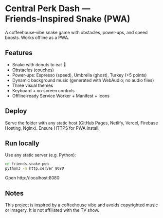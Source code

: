 # Central Perk Dash — Friends‑Inspired Snake (PWA)

A coffeehouse‑vibe snake game with obstacles, power‑ups, and speed boosts. Works offline as a PWA.

## Features
- Snake with donuts to eat 🍩
- Obstacles (couches)
- Power‑ups: Espresso (speed), Umbrella (ghost), Turkey (+5 points)
- Dynamic background music (generated with WebAudio; no audio files)
- Three visual themes
- Keyboard + on‑screen controls
- Offline‑ready Service Worker + Manifest + Icons

## Deploy
Serve the folder with any static host (GitHub Pages, Netlify, Vercel, Firebase Hosting, Nginx). Ensure HTTPS for PWA install.

## Run locally
Use any static server (e.g. Python):  
```bash
cd friends-snake-pwa
python3 -m http.server 8080
```
Open http://localhost:8080

## Notes
This project is inspired by a coffeehouse vibe and avoids copyrighted music or imagery. It is not affiliated with the TV show.
